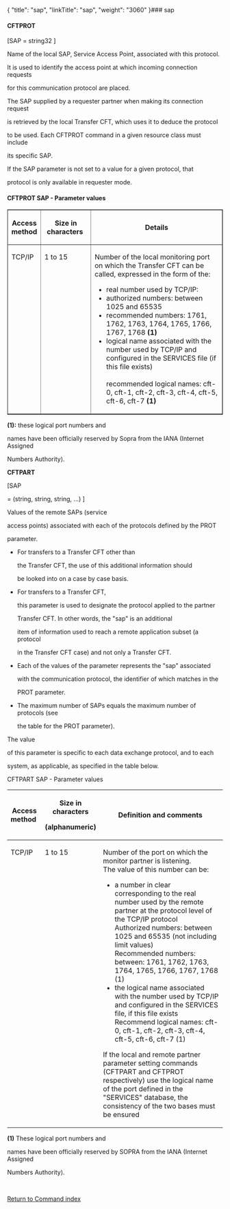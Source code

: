 {
    "title": "sap",
    "linkTitle": "sap",
    "weight": "3060"
}### <span id="sap"></span>sap

#### CFTPROT

\[SAP = string32 \]

Name of the local SAP, Service Access Point, associated with this protocol.
It is used to identify the access point at which incoming connection requests
for this communication protocol are placed.

The SAP supplied by a requester partner when making its connection request
is retrieved by the local Transfer CFT, which uses it to deduce the protocol
to be used. Each CFTPROT command in a given resource class must include
its specific SAP.

If the SAP parameter is not set to a value for a given protocol, that
protocol is only available in requester mode.

#### CFTPROT SAP - Parameter values

<table border="1" cellspacing="0">
   <col/>
   <col/>
   <col/>
   <col/>
   <thead>
      <tr>
         <th>Access method</th>
<th colspan="2">
            <p>Size in characters </p>
</th>
         <th>Details</th>
      </tr>
   </thead>
   <tbody>
      <tr valign="middle">
         <td valign="top" width="14%">
            <p>TCP/IP </p>
         </td>
         <td colspan="2" valign="top">
            <p>1 to 15<br/> </p>
         </td>
         <td valign="top">
            <p>Number of the local monitoring port on which the Transfer CFT
 can be called, expressed in the form of the:</p>
            <ul>
               <li>real number used 
 by TCP/IP:               </li>
               <li>authorized 
 numbers: between 1025 and 65535               </li>
               <li>recommended 
 numbers: 1761, 1762, 1763, 1764, 1765, 1766, 1767, 1768 <b>(1)</b>               </li>
               <li>logical name 
 associated with the number used by TCP/IP and configured in the SERVICES 
 file (if this file exists)<br/><br/>	recommended logical names: cft-0, cft-1, cft-2, cft-3, cft-4, cft-5, 
 cft-6, cft-7 <b>(1)</b>               </li>
            </ul>
         </td>
      </tr>
   </tbody>
</table>

**(1):** these logical port numbers and
names have been officially reserved by Sopra from the IANA (Internet Assigned
Numbers Authority).

**<span id="CFTPART_SAP___Parameter_values"></span>CFTPART**

\[SAP
= (string, string, string, ...) \]

Values of the remote SAPs (service
access points) associated with each of the protocols defined by the PROT
parameter.

-   For transfers to a Transfer CFT other than
    the Transfer CFT, the use of this additional information should
    be looked into on a case by case basis.
-   For transfers to a Transfer CFT,
    this parameter is used to designate the protocol applied to the partner
    Transfer CFT. In other words, the "sap" is an additional
    item of information used to reach a remote application subset (a protocol
    in the Transfer CFT case) and not only a Transfer CFT.
-   Each of the values of the parameter represents the "sap" associated
    with the communication protocol, the identifier of which matches in the
    PROT parameter.
-   The maximum number of SAPs equals the maximum number of protocols (see
    the table for the PROT parameter).

The value
of this parameter is specific to each data exchange protocol, and to each
system, as applicable, as specified in the table below.

CFTPART SAP - Parameter values

<table cellspacing="0">
   <col/>
   <col/>
   <col/>
   <thead>
      <tr>
         <th>
            <p>Access method </p>
</th>
         <th>
            <p>Size in characters</p>
            <p>(alphanumeric)</p>
</th>
         <th>
            <p>Definition and comments </p>
</th>
      </tr>
   </thead>
   <tbody>
      <tr valign="middle">
         <td valign="top" width="14%">
            <p>TCP/IP </p>
         </td>
         <td valign="top" width="17%">
            <p>1 to 15<br/> </p>
         </td>
         <td valign="top" width="69%">
            <p>Number of the port on which the monitor partner is listening.<br/>The value of this number can be:</p>
            <ul>
               <li>a number 
 in clear corresponding to the real number used by the remote partner at 
 the protocol level of the TCP/IP protocol<br/>	Authorized numbers: between 1025 and 65535 (not including limit values)<br/>	Recommended numbers: between: 1761, 1762, 1763, 1764, 1765, 1766, 1767, 
 1768 (1)               </li>
               <li>the logical 
 name associated with the number used by TCP/IP and configured in the SERVICES 
 file, if this file exists<br/>	Recommend logical names: cft-0, cft-1, cft-2, cft-3, cft-4,<br/>	cft-5, cft-6, cft-7 (1)               </li>
            </ul>
            <p>If the local and remote partner parameter setting commands (CFTPART 
 and CFTPROT respectively) use the logical name of the port defined in 
 the "SERVICES" database, the consistency of the two bases must 
 be ensured </p>
         </td>
      </tr>
   </tbody>
</table>

**(1)** These logical port numbers and
names have been officially reserved by SOPRA from the IANA (Internet Assigned
Numbers Authority).

 

[Return to Command index](../../)
